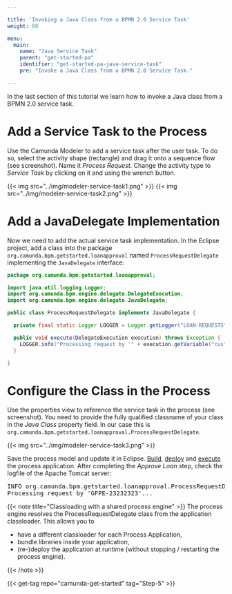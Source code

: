 ```yaml
---

title: 'Invoking a Java Class from a BPMN 2.0 Service Task'
weight: 60

menu:
  main:
    name: "Java Service Task"
    parent: "get-started-pa"
    identifier: "get-started-pa-java-service-task"
    pre: "Invoke a Java Class from a BPMN 2.0 Service Task."

---
```



In the last section of this tutorial we learn how to invoke a Java class from a BPMN 2.0 service task.


# Add a Service Task to the Process

Use the Camunda Modeler to add a service task after the user task. To do so, select the activity shape (rectangle) and drag it onto a sequence flow (see screenshot). Name it *Process Request*. Change the activity type to *Service Task* by clicking on it and using the wrench button.


{{< img src="../img/modeler-service-task1.png" >}}
{{< img src="../img/modeler-service-task2.png" >}}


# Add a JavaDelegate Implementation

Now we need to add the actual service task implementation. In the Eclipse project, add a class into the package `org.camunda.bpm.getstarted.loanapproval` named `ProcessRequestDelegate` implementing the `JavaDelegate` interface:

```java
package org.camunda.bpm.getstarted.loanapproval;

import java.util.logging.Logger;
import org.camunda.bpm.engine.delegate.DelegateExecution;
import org.camunda.bpm.engine.delegate.JavaDelegate;

public class ProcessRequestDelegate implements JavaDelegate {

  private final static Logger LOGGER = Logger.getLogger("LOAN-REQUESTS");

  public void execute(DelegateExecution execution) throws Exception {
    LOGGER.info("Processing request by '" + execution.getVariable("customerId") + "'...");
  }

}
```


# Configure the Class in the Process

Use the properties view to reference the service task in the process (see screenshot). You need to provide the fully qualified classname of your class in the *Java Class* property field. In our case this is `org.camunda.bpm.getstarted.loanapproval.ProcessRequestDelegate`.

{{< img src="../img/modeler-service-task3.png" >}}

Save the process model and update it in Eclipse. [Build](../deploy/#build-the-web-application-with-maven), [deploy](../deploy/#deploy-to-apache-tomcat) and [execute](../forms/#re-build-and-deploy) the process application. After completing the *Approve Loan* step, check the logfile of the Apache Tomcat server:

<pre class="console">
INFO org.camunda.bpm.getstarted.loanapproval.ProcessRequestDelegate.execute
Processing request by 'GFPE-23232323'...
</pre>

{{< note title="Classloading with a shared process engine" >}}
The process engine resolves the ProcessRequestDelegate class from the application classloader. This allows you to

* have a different classloader for each Process Application,
* bundle libraries inside your application,
* (re-)deploy the application at runtime (without stopping / restarting the process engine).

{{< /note >}}

{{< get-tag repo="camunda-get-started" tag="Step-5" >}}
